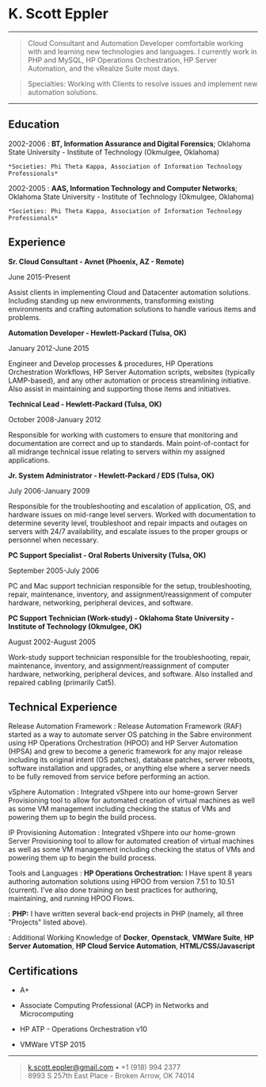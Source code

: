 K. Scott Eppler
============

----

>Cloud Consultant and Automation Developer comfortable working with and
>learning new technologies and languages. I currently work in PHP and MySQL, HP
>Operations Orchestration, HP Server Automation, and the vRealize Suite most
>days.

>Specialties: Working with Clients to resolve issues and implement new
>automation solutions.

----

Education
---------

2002-2006
:   **BT, Information Assurance and Digital Forensics**; Oklahoma State
University - Institute of Technology (Okmulgee, Oklahoma)

    *Societies: Phi Theta Kappa, Association of Information Technology
    Professionals*

2002-2005
:   **AAS, Information Technology and Computer Networks**; Oklahoma State
University - Institute of Technology (Okmulgee, Oklahoma)

    *Societies: Phi Theta Kappa, Association of Information Technology
    Professionals*

Experience
----------

**Sr. Cloud Consultant - Avnet (Phoenix, AZ - Remote)**

June 2015-Present

Assist clients in implementing Cloud and Datacenter automation solutions.
Including standing up new environments, transforming existing environments and
crafting automation solutions to handle various items and problems.


**Automation Developer - Hewlett-Packard (Tulsa, OK)**

January 2012-June 2015

Engineer and Develop processes & procedures, HP Operations Orchestration
Workflows, HP Server Automation scripts, websites (typically LAMP-based), and
any other automation or process streamlining initiative. Also assist in
maintaining and supporting those items and initiatives.

**Technical Lead - Hewlett-Packard (Tulsa, OK)**

October 2008-January 2012

Responsible for working with customers to ensure that monitoring and
documentation are correct and up to standards.  Main point-of-contact for all
midrange technical issue relating to servers within my assigned applications.

**Jr. System Administrator - Hewlett-Packard / EDS (Tulsa, OK)**

July 2006-January 2009

Responsible for the troubleshooting and escalation of application, OS, and
hardware issues on mid-range level servers. Worked with documentation to
determine severity level, troubleshoot and repair impacts and outages on servers
with 24/7 availability, and escalate issues to the proper groups or personnel
when necessary.

**PC Support Specialist - Oral Roberts University (Tulsa, OK)**

September 2005-July 2006

PC and Mac support technician responsible for the setup, troubleshooting,
repair, maintenance, inventory, and assignment/reassignment of computer
hardware, networking, peripheral devices, and software.

**PC Support Technician (Work-study) - Oklahoma State University - Institute of
Technology (Okmulgee, OK)**

August 2002-August 2005

Work-study support technician responsible for the troubleshooting, repair,
maintenance, inventory, and assignment/reassignment of computer hardware,
networking, peripheral devices, and software.  Also installed and repaired
cabling (primarily Cat5).

Technical Experience
--------------------

Release Automation Framework
:   Release Automation Framework (RAF) started as a way to automate server OS
patching in the Sabre environment using HP Operations Orchestration (HPOO) and
HP Server Automation (HPSA) and grew to become a generic framework for any major
release including its original intent (OS patches), database patches, server
reboots, software installation and upgrades, or anything else where a server
needs to be fully removed from service before performing an action.

vSphere Automation
:   Integrated vShpere into our home-grown Server Provisioning tool to allow for
automated creation of virtual machines as well as some VM management including
checking the status of VMs and powering them up to begin the build process.

IP Provisioning Automation
:   Integrated vShpere into our home-grown Server Provisioning tool to allow for
automated creation of virtual machines as well as some VM management including
checking the status of VMs and powering them up to begin the build process.

Tools and Languages
:   **HP Operations Orchestration:** I Have spent 8 years authoring automation
solutions using HPOO from version 7.51 to 10.51 (current).  I've also done
training on best practices for authoring, maintaining, and running HPOO Flows.

:   **PHP:** I have written several back-end projects in PHP (namely, all
  three "Projects" listed above). 

:   Additional Working Knowledge of **Docker**, **Openstack**, **VMWare Suite**,
**HP Server Automation**, **HP Cloud Service Automation**,
**HTML/CSS/Javascript**

Certifications
----------------------------------------

* A+

* Associate Computing Professional (ACP) in Networks and Microcomputing

* HP ATP - Operations Orchestration v10

* VMWare VTSP 2015

----

> <k.scott.eppler@gmail.com> • +1 (918) 994 2377\
> 8993 S 257th East Place - Broken Arrow, OK 74014
